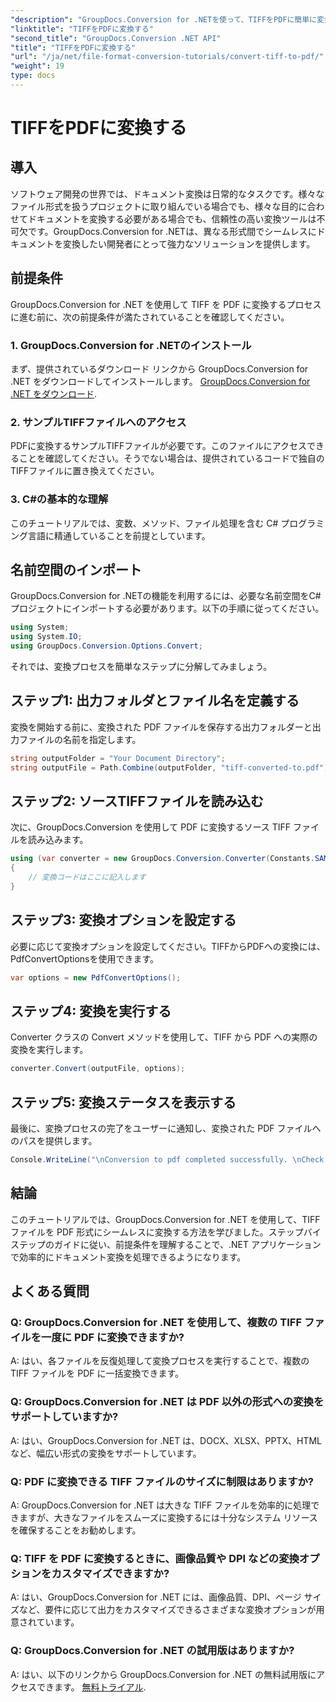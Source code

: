 ```yaml
---
"description": "GroupDocs.Conversion for .NETを使って、TIFFをPDFに簡単に変換する方法を学びましょう。シンプルで効率的、そしてシームレスなドキュメント変換ソリューションです。"
"linktitle": "TIFFをPDFに変換する"
"second_title": "GroupDocs.Conversion .NET API"
"title": "TIFFをPDFに変換する"
"url": "/ja/net/file-format-conversion-tutorials/convert-tiff-to-pdf/"
"weight": 19
type: docs
---
```

# TIFFをPDFに変換する

## 導入

ソフトウェア開発の世界では、ドキュメント変換は日常的なタスクです。様々なファイル形式を扱うプロジェクトに取り組んでいる場合でも、様々な目的に合わせてドキュメントを変換する必要がある場合でも、信頼性の高い変換ツールは不可欠です。GroupDocs.Conversion for .NETは、異なる形式間でシームレスにドキュメントを変換したい開発者にとって強力なソリューションを提供します。

## 前提条件

GroupDocs.Conversion for .NET を使用して TIFF を PDF に変換するプロセスに進む前に、次の前提条件が満たされていることを確認してください。

### 1. GroupDocs.Conversion for .NETのインストール
まず、提供されているダウンロード リンクから GroupDocs.Conversion for .NET をダウンロードしてインストールします。 [GroupDocs.Conversion for .NET をダウンロード](https://releases。groupdocs.com/conversion/net/).

### 2. サンプルTIFFファイルへのアクセス
PDFに変換するサンプルTIFFファイルが必要です。このファイルにアクセスできることを確認してください。そうでない場合は、提供されているコードで独自のTIFFファイルに置き換えてください。

### 3. C#の基本的な理解
このチュートリアルでは、変数、メソッド、ファイル処理を含む C# プログラミング言語に精通していることを前提としています。

## 名前空間のインポート

GroupDocs.Conversion for .NETの機能を利用するには、必要な名前空間をC#プロジェクトにインポートする必要があります。以下の手順に従ってください。

```csharp
using System;
using System.IO;
using GroupDocs.Conversion.Options.Convert;
```

それでは、変換プロセスを簡単なステップに分解してみましょう。

## ステップ1: 出力フォルダとファイル名を定義する

変換を開始する前に、変換された PDF ファイルを保存する出力フォルダーと出力ファイルの名前を指定します。

```csharp
string outputFolder = "Your Document Directory";
string outputFile = Path.Combine(outputFolder, "tiff-converted-to.pdf");
```

## ステップ2: ソースTIFFファイルを読み込む

次に、GroupDocs.Conversion を使用して PDF に変換するソース TIFF ファイルを読み込みます。

```csharp
using (var converter = new GroupDocs.Conversion.Converter(Constants.SAMPLE_TIFF))
{
    // 変換コードはここに記入します
}
```

## ステップ3: 変換オプションを設定する

必要に応じて変換オプションを設定してください。TIFFからPDFへの変換には、PdfConvertOptionsを使用できます。

```csharp
var options = new PdfConvertOptions();
```

## ステップ4: 変換を実行する

Converter クラスの Convert メソッドを使用して、TIFF から PDF への実際の変換を実行します。

```csharp
converter.Convert(outputFile, options);
```

## ステップ5: 変換ステータスを表示する

最後に、変換プロセスの完了をユーザーに通知し、変換された PDF ファイルへのパスを提供します。

```csharp
Console.WriteLine("\nConversion to pdf completed successfully. \nCheck output in {0}", outputFolder);
```

## 結論

このチュートリアルでは、GroupDocs.Conversion for .NET を使用して、TIFF ファイルを PDF 形式にシームレスに変換する方法を学びました。ステップバイステップのガイドに従い、前提条件を理解することで、.NET アプリケーションで効率的にドキュメント変換を処理できるようになります。

## よくある質問

### Q: GroupDocs.Conversion for .NET を使用して、複数の TIFF ファイルを一度に PDF に変換できますか?

A: はい、各ファイルを反復処理して変換プロセスを実行することで、複数の TIFF ファイルを PDF に一括変換できます。

### Q: GroupDocs.Conversion for .NET は PDF 以外の形式への変換をサポートしていますか?

A: はい、GroupDocs.Conversion for .NET は、DOCX、XLSX、PPTX、HTML など、幅広い形式の変換をサポートしています。

### Q: PDF に変換できる TIFF ファイルのサイズに制限はありますか?

A: GroupDocs.Conversion for .NET は大きな TIFF ファイルを効率的に処理できますが、大きなファイルをスムーズに変換するには十分なシステム リソースを確保することをお勧めします。

### Q: TIFF を PDF に変換するときに、画像品質や DPI などの変換オプションをカスタマイズできますか?

A: はい、GroupDocs.Conversion for .NET には、画像品質、DPI、ページ サイズなど、要件に応じて出力をカスタマイズできるさまざまな変換オプションが用意されています。

### Q: GroupDocs.Conversion for .NET の試用版はありますか?

A: はい、以下のリンクから GroupDocs.Conversion for .NET の無料試用版にアクセスできます。 [無料トライアル](https://releases。groupdocs.com/).